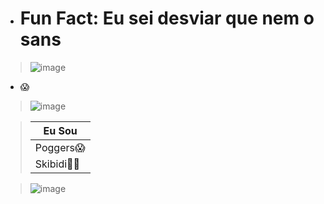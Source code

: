 - # Fun Fact: Eu sei desviar que nem o sans
> ![image](https://github.com/user-attachments/assets/af1b3c48-1ffa-422a-83ce-3485ced8200f)





 - 😱

> ![image](https://github.com/user-attachments/assets/c52f1d22-1f3d-4cef-9d9b-b83cf1946454)





> |    Eu Sou   |
> |-------------|
> | Poggers😱   |
> | Skibidi🦾😎 |


> ![image](https://github.com/user-attachments/assets/56ca01f0-5e9d-4d97-9b04-3da4f9f9e7c6)
